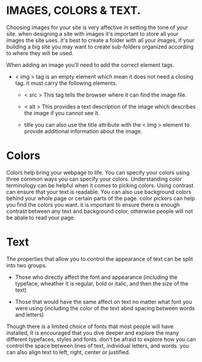 # IMAGES, COLORS & TEXT.

Choosing images for your site is very affective in setting the tone of your site. when designing a site with images it's important to store all your images the site uses. it's best to create a folder with all your images, if your building a big site you may want to create sub-folders organized according to where they will be used.

When adding an image you'll need to add the correct element tags.

- < img > tag is an empty element which mean it does not need a closing tag.  it must carry the following elements.

  - < src >
  This tag tells the browser where it can find the image file.

  - < alt >
  This provides a text description of the image which describes the image if you cannot see it.

  - title
  you can also use the title attribute with the < Img > element to provide additional information about the image.

# Colors 

Colors help bring your webpage to life. You can specify your colors using three common ways you can specify your colors. Understanding color terminology can be helpful when it comes to picking colors. Using contrast can ensure that your text is readable. You can also use background colors behind your whole page or certain parts of the page. color pickers can help you find the colors you want. it is important to ensure there is enough contrast between any text and background color, otherwise people will not be abale to read your page.

# Text

The properties that allow you to control the appearance of text can be split into two groups.

- Those who directly affect the font and appearance (including the typeface, wheather it is regular, bold or italic, and then the size of the text)

- Those that would have the same affect on text no matter what font you were using (including the color of the text abnd spacing between words and letters)

Though there is a limited choice of fonts that most people will have installed, It is encouraged that you dive deeper and explore the many different typefaces, styles and fonts.
don't be afraid to explore how you can control the space between lines of text, individual letters, and words. you can also align text to left, right, center or justified.


